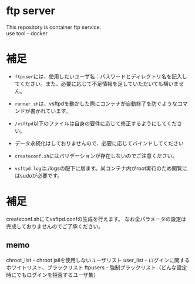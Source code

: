 # ftp server
This repository is container ftp service.  
use tool - docker

# 補足
- `ftpuser`には、使用したいユーザ名：パスワードとディレクトリ名を記入してください。また、必要に応じて不足情報を足していただいても構いません。

- `runner.sh`は、vsftpdを動かした際にコンテナが自動終了を防ぐようなコマンドが書かれています。

- `/vsftpd`以下のファイルは自身の要件に応じて修正するようにしてください。

- データ永続化はしておりませんので、必要に応じてバインドしてください

- `createconf.sh`にはバリデーションが存在しないのでご注意ください。

- `vsftpd.log`は./logsの配下に居ます。尚コンテナ内がroot実行のため閲覧にはsudoが必要です。

# 補足
createconf.shにてvsftpd.confの生成を行えます。
なお全パラメータの設定は完成しておりませんのでご了承ください。

## memo
chroot_list - chroot jailを使用しないユーザリスト
user_list - ログインに関するホワイトリスト、ブラックリスト
ftpusers - 強制ブラックリスト（どんな設定時にでもログインを拒否するユーザ集）